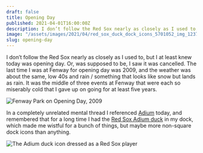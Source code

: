 ```yaml
---
draft: false
title: Opening Day
published: 2021-04-01T16:00:00Z
description: I don’t follow the Red Sox nearly as closely as I used to, but I at least knew today was opening day.  Or, was supposed to be, I saw it was cancelled. The last time I was at Fenway for opening day was 2009, and the weather was about the same, low 40s and rain / something that looks like snow but lands as rain. It was the middle of three events at Fenway that were each so miserably cold that I gave up on going for at least five years.
image: "/assets/images/2021/04/red_sox_duck_dock_icons_5701052_img_1237.jpg"
slug: opening-day
---
```

I don’t follow the Red Sox nearly as closely as I used to, but I at least knew today was opening day.  Or, was supposed to be, I saw it was cancelled. The last time I was at Fenway for opening day was 2009, and the weather was about the same, low 40s and rain / something that looks like snow but lands as rain. It was the middle of three events at Fenway that were each so miserably cold that I gave up on going for at least five years.

![Fenway Park on Opening Day, 2009](/assets/images/2021/04/opening-day.JPG)

In a completely unrelated mental thread I referenced [Adium](https://adium.im) today, and remembered that for a long time I had the [Red Sox Adium duck](https://www.adiumxtras.com/index.php?a=xtras&xtra_id=1052) in my dock, which made me wistful for a bunch of things, but maybe more non-square dock icons than anything.

![The Adium duck icon dressed as a Red Sox player](/assets/images/2021/04/red_sox_duck_dock_icons_5701052_img_1237.jpg)